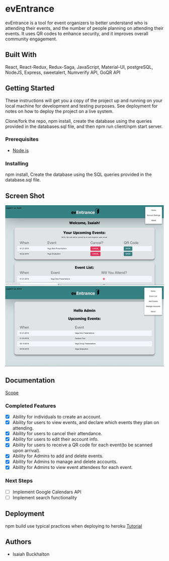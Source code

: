 # evEntrance

evEntrance is a tool for event organizers to better understand who is attending their events, and the number of people planning on attending their events. It uses QR codes to enhance security, and it improves overall community engagement.

## Built With

React, React-Redux, Redux-Saga, JavaScript, Material-UI, postgreSQL, NodeJS, Express, sweetalert, Numverify API, GoQR API

## Getting Started

These instructions will get you a copy of the project up and running on your local machine for development and testing purposes. See deployment for notes on how to deploy the project on a live system.

Clone/fork the repo, npm install, create the database using the queries provided in the databases.sql file, and then npm run client/npm start server.

### Prerequisites

- [Node.js](https://nodejs.org/en/)


### Installing

npm install,
Create the database using the SQL queries provided in the database.sql file.

## Screen Shot
![User View](/public/User%20View.png?raw=true "User Main Page")
![Admin View](/public/Admin%20View.png?raw=true "Admin Main Page")
## Documentation

[Scope](https://docs.google.com/document/d/1papao5eiEuKCPGrj1fqtZ3hOTpFRl4RvxM3eNFDUrqc/edit?usp=sharing)

### Completed Features

- [x] Ability for individuals to create an account.
- [x] Ability for users to view events, and declare which events they plan on attending.
- [x] Ability for users to cancel their attendance.
- [x] Ability for users to edit their account info.
- [x] Ability for users to receive a QR code for each event(to be scanned upon arrival).
- [x] Ability for Admins to add and delete events.
- [x] Ability for Admins to manage and delete accounts.
- [x] Ability for Admins to view event attendees for each event.

### Next Steps

- [ ] Implement Google Calendars API
- [ ] Implement search functionality

## Deployment

npm build
use typical practices when deploying to heroku
[Tutorial](https://medium.com/quick-code/deploying-production-build-of-react-app-to-heroku-2548d8bf6936)

## Authors

* Isaiah Buckhalton
